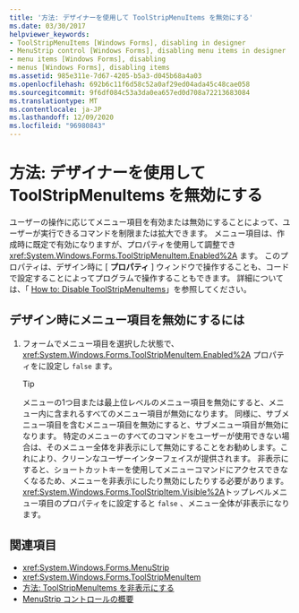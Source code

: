 ```yaml
---
title: '方法: デザイナーを使用して ToolStripMenuItems を無効にする'
ms.date: 03/30/2017
helpviewer_keywords:
- ToolStripMenuItems [Windows Forms], disabling in designer
- MenuStrip control [Windows Forms], disabling menu items in designer
- menu items [Windows Forms], disabling
- menus [Windows Forms], disabling items
ms.assetid: 985e311e-7d67-4205-b5a3-d045b68a4a03
ms.openlocfilehash: 692b6c11f6d58c52a0af29ed04ada45c48cae058
ms.sourcegitcommit: 9f6df084c53a3da0ea657ed0d708a72213683084
ms.translationtype: MT
ms.contentlocale: ja-JP
ms.lasthandoff: 12/09/2020
ms.locfileid: "96980843"
---
```

# <a name="how-to-disable-toolstripmenuitems-using-the-designer"></a>方法: デザイナーを使用して ToolStripMenuItems を無効にする
ユーザーの操作に応じてメニュー項目を有効または無効にすることによって、ユーザーが実行できるコマンドを制限または拡大できます。 メニュー項目は、作成時に既定で有効になりますが、プロパティを使用して調整でき <xref:System.Windows.Forms.ToolStripMenuItem.Enabled%2A> ます。 このプロパティは、デザイン時に [ **プロパティ** ] ウィンドウで操作することも、コードで設定することによってプログラムで操作することもできます。 詳細については、「 [How to: Disable ToolStripMenuItems](how-to-disable-toolstripmenuitems.md)」を参照してください。

## <a name="to-disable-a-menu-item-at-design-time"></a>デザイン時にメニュー項目を無効にするには

1. フォームでメニュー項目を選択した状態で、 <xref:System.Windows.Forms.ToolStripMenuItem.Enabled%2A> プロパティをに設定し `false` ます。

    > [!TIP]
    > メニューの1つ目または最上位レベルのメニュー項目を無効にすると、メニュー内に含まれるすべてのメニュー項目が無効になります。 同様に、サブメニュー項目を含むメニュー項目を無効にすると、サブメニュー項目が無効になります。 特定のメニューのすべてのコマンドをユーザーが使用できない場合は、そのメニュー全体を非表示にして無効にすることをお勧めします。これにより、クリーンなユーザーインターフェイスが提供されます。 非表示にすると、ショートカットキーを使用してメニューコマンドにアクセスできなくなるため、メニューを非表示にしたり無効にしたりする必要があります。 <xref:System.Windows.Forms.ToolStripItem.Visible%2A>トップレベルメニュー項目のプロパティをに設定すると `false` 、メニュー全体が非表示になります。

## <a name="see-also"></a>関連項目

- <xref:System.Windows.Forms.MenuStrip>
- <xref:System.Windows.Forms.ToolStripMenuItem>
- [方法: ToolStripMenuItems を非表示にする](how-to-hide-toolstripmenuitems.md)
- [MenuStrip コントロールの概要](menustrip-control-overview-windows-forms.md)
